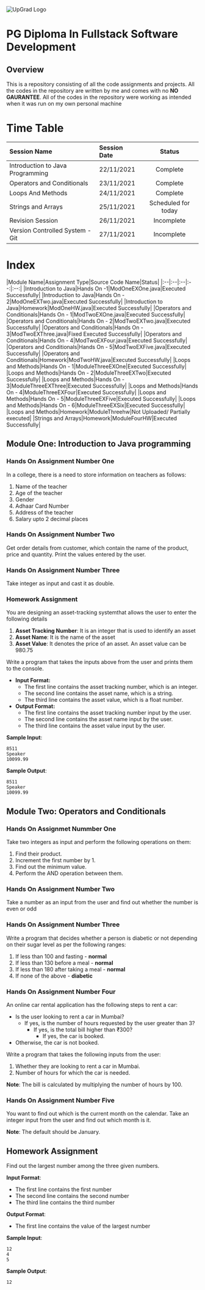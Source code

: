![UpGrad Logo](https://servicesdown.in/img/upgrad-logo.png)
# PG Diploma In Fullstack Software Development

## Overview

This is a repository consisting of all the code assignments and projects.
All the codes in the repository are written by me and comes with no **NO GAURANTEE**.
All of the codes in the repository were working as intended when it was run on my own personal machine

# Time Table
|Session Name|Session Date|Status|
|:--|:--|:--:|
|Introduction to Java Programming|22/11/2021|Complete|
|Operators and Conditionals|23/11/2021|Complete|
|Loops And Methods|24/11/2021|Complete|
|Strings and Arrays|25/11/2021|Scheduled for today|
|Revision Session|26/11/2021|Incomplete|
|Version Controlled System - Git|27/11/2021|Incomplete|

# Index

|Module Name|Assignment Type|Source Code Name|Status|
|:--|:--|:--|:--:|:--:|
|Introduction to Java|Hands On -1|ModOneEXOne.java|Executed Successfully|
|Introduction to Java|Hands On - 2|ModOneEXTwo.java|Executed Successfully|
|Introduction to Java|Homework|ModOneHW.java|Executed Successfully|
|Operators and Conditionals|Hands On - 1|ModTwoEXOne.java|Executed Successfully|
|Operators and Conditionals|Hands On - 2|ModTwoEXTwo.java|Executed Successfully|
|Operators and Conditionals|Hands On - 3|ModTwoEXThree.java|Fixed Executed Successfully|
|Operators and Conditionals|Hands On - 4|ModTwoEXFour.java|Executed Successfully|
|Operators and Conditionals|Hands On - 5|ModTwoEXFive.java|Executed Successfully|
|Operators and Conditionals|Homework|ModTwoHW.java|Executed Successfully|
|Loops and Methods|Hands On - 1|ModuleThreeEXOne|Executed Successfully|
|Loops and Methods|Hands On - 2|ModuleThreeEXTwo|Executed Successfully|
|Loops and Methods|Hands On - 3|ModuleThreeEXThree|Executed Successfully|
|Loops and Methods|Hands On - 4|ModuleThreeEXFour|Executed Successfully|
|Loops and Methods|Hands On - 5|ModuleThreeEXFive|Executed Successfully|
|Loops and Methods|Hands On - 6|ModuleThreeEXSix|Executed Successfully|
|Loops and Methods|Homework|ModuleThreehw|Not Uploaded/ Partially executed|
|Strings and Arrays|Homework|ModuleFourHW|Executed Successfully|

## Module One: Introduction to Java programming

### Hands On Assignment Number One

In a college, there is a need to store information on teachers as follows:

1. Name of the teacher
2. Age of the teacher
3. Gender
4. Adhaar Card Number
5. Address of the teacher
6. Salary upto 2 decimal places


### Hands On Assignment Number Two
Get order details from customer, which contain the name of the product, price and quantity. Print the values entered by the user.

### Hands On Assignment Number Three
Take integer as input and cast it as double.

### Homework Assignment
You are designing an asset-tracking systemthat allows the user to enter the following details
1. **Asset Tracking Number**: It is an integer that is used to identify an asset
2. **Asset Name**: It is the name of the asset
3. **Asset Value**: It denotes the price of an asset. An asset value can be 980.75

Write a program that takes the inputs above from the user and prints them to the console. 

- **Input Format:**
	- The first line contains the asset tracking number, which is an integer.
	- The second line contains the asset name, which is a string.
	- The third line contains the asset value, which is a float number.
- **Output Format:**
	- The first line contains the asset tracking number input by the user.
	- The second line contains the asset name input by the user.
	- The third line contains the asset value input by the user.

**Sample Input**:
```
8511
Speaker
10099.99
```

**Sample Output**:
```
8511
Speaker
10099.99
```


 
## Module Two: Operators and Conditionals

### Hands On Assignmet Nummber One
Take two integers as input and perform the following operations on them:

1. Find their product.
2. Increment the first number by 1.
3. Find out the minimum value.
4. Perform the AND operation between them.

### Hands On Assignment Number Two
Take a number as an input from the user and find out whether the number is even or odd

### Hands On Assignment Number Three
Write a program that decides whether a person is diabetic or not depending on their sugar level as per the following ranges:
1. If less than 100 and fasting - **normal**
2. If less than 130 before a meal  - **normal**
3. If less than 180 after taking a meal - **normal**
4. If none of the above - **diabetic**

### Hands On Assignment Number Four
An online car rental application has the following steps to rent a car:
- Is the user looking to rent a car in Mumbai?
	- If yes, is the number of hours requested by the user greater than 3?
		- If yes, is the total bill higher than ₹300?
			- If yes, the car is booked.
- Otherwise, the car is not booked.

Write a program that takes the following inputs from the user:
1. Whether they are looking to rent a car in Mumbai.
2. Number of hours for which the car is needed.

**Note**: The bill is calculated by multiplying the number of hours by 100.

### Hands On Assignment Number Five
You want to find out which is the current month on the calendar. Take an integer input from the user and find out which month is it. 

**Note**: The default should be January.

## Homework Assignment
Find out the largest number among the three given numbers.

**Input Format**:
- The first line contains the first number
- The second line contains the second number
- The third line contains the third number

**Output Format**:
- The first line contains the value of the largest number

**Sample Input**:
```
12
4
5
```

**Sample Output**:
```
12
``` 








